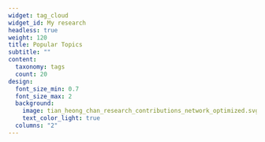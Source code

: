 ```yaml
---
widget: tag_cloud
widget_id: My research
headless: true
weight: 120
title: Popular Topics
subtitle: ""
content:
  taxonomy: tags
  count: 20
design:
  font_size_min: 0.7
  font_size_max: 2
  background:
    image: tian_heong_chan_research_contributions_network_optimized.svg
    text_color_light: true
  columns: "2"
---
```

